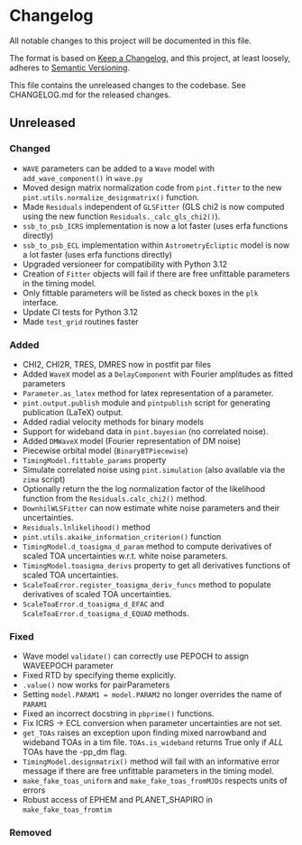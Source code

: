 # Changelog
All notable changes to this project will be documented in this file.

The format is based on [Keep a Changelog](https://keepachangelog.com/en/1.0.0/),
and this project, at least loosely, adheres to [Semantic Versioning](https://semver.org/spec/v2.0.0.html).

This file contains the unreleased changes to the codebase. See CHANGELOG.md for
the released changes.

## Unreleased
### Changed
- `WAVE` parameters can be added to a `Wave` model with `add_wave_component()` in `wave.py` 
- Moved design matrix normalization code from `pint.fitter` to the new `pint.utils.normalize_designmatrix()` function.
- Made `Residuals` independent of `GLSFitter` (GLS chi2 is now computed using the new function `Residuals._calc_gls_chi2()`).
- `ssb_to_psb_ICRS` implementation is now a lot faster (uses erfa functions directly)
- `ssb_to_psb_ECL` implementation within `AstrometryEcliptic` model is now a lot faster (uses erfa functions directly)
- Upgraded versioneer for compatibility with Python 3.12
- Creation of `Fitter` objects will fail if there are free unfittable parameters in the timing model.
- Only fittable parameters will be listed as check boxes in the `plk` interface.
- Update CI tests for Python 3.12
- Made `test_grid` routines faster
### Added
- CHI2, CHI2R, TRES, DMRES now in postfit par files
- Added `WaveX` model as a `DelayComponent` with Fourier amplitudes as fitted parameters
- `Parameter.as_latex` method for latex representation of a parameter.
- `pint.output.publish` module and `pintpublish` script for generating publication (LaTeX) output.
- Added radial velocity methods for binary models
- Support for wideband data in `pint.bayesian` (no correlated noise).
- Added `DMWaveX` model (Fourier representation of DM noise)
- Piecewise orbital model (`BinaryBTPiecewise`)
- `TimingModel.fittable_params` property
- Simulate correlated noise using `pint.simulation` (also available via the `zima` script)
- Optionally return the the log normalization factor of the likelihood function from the `Residuals.calc_chi2()` method.
- `DownhilWLSFitter` can now estimate white noise parameters and their uncertainties.
- `Residuals.lnlikelihood()` method
- `pint.utils.akaike_information_criterion()` function
- `TimingModel.d_toasigma_d_param` method to compute derivatives of scaled TOA uncertainties w.r.t. white noise parameters.
- `TimingModel.toasigma_derivs` property to get all derivatives functions of scaled TOA uncertainties.
- `ScaleToaError.register_toasigma_deriv_funcs` method to populate derivatives of scaled TOA uncertainties.
- `ScaleToaError.d_toasigma_d_EFAC` and `ScaleToaError.d_toasigma_d_EQUAD` methods.
### Fixed
- Wave model `validate()` can correctly use PEPOCH to assign WAVEEPOCH parameter
- Fixed RTD by specifying theme explicitly.
- `.value()` now works for pairParameters
- Setting `model.PARAM1 = model.PARAM2` no longer overrides the name of `PARAM1`
- Fixed an incorrect docstring in `pbprime()` functions. 
- Fix ICRS -> ECL conversion when parameter uncertainties are not set.
- `get_TOAs` raises an exception upon finding mixed narrowband and wideband TOAs in a tim file. `TOAs.is_wideband` returns True only if *ALL* TOAs have the -pp_dm flag.
- `TimingModel.designmatrix()` method will fail with an informative error message if there are free unfittable parameters in the timing model.
- `make_fake_toas_uniform` and `make_fake_toas_fromMJDs` respects units of errors
- Robust access of EPHEM and PLANET_SHAPIRO in `make_fake_toas_fromtim`
### Removed
